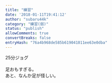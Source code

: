 ```yaml
---
title: "練習"
date: '2018-01-11T19:41:12'
author: "subaru44k"
category: "練習(弱)"
status: "publish"
allowComments: true
convertBreaks: false
entryHash: "76a4b968de585b619041011ee63e0dba"
---
```

25分ジョグ<br>
<br>
足おもすぎる。<br>
あと、なんか足が怪しい。
